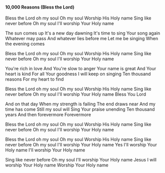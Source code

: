 #### 10,000 Reasons (Bless the Lord)

Bless the Lord oh my soul
Oh my soul
Worship His Holy name
Sing like never before
Oh my soul
I'll worship Your Holy name

The sun comes up
It's a new day dawning
It's time to sing Your song again
Whatever may pass
And whatever lies before me
Let me be singing
When the evening comes

Bless the Lord oh my soul
Oh my soul
Worship His Holy name
Sing like never before
Oh my soul
I'll worship Your Holy name

You're rich in love
And You're slow to anger
Your name is great
And Your heart is kind
For all Your goodness
I will keep on singing
Ten thousand reasons
For my heart to find

Bless the Lord oh my soul
Oh my soul
Worship His Holy name
Sing like never before
Oh my soul
I'll worship Your Holy name
Bless You Lord

And on that day
When my strength is failing
The end draws near
And my time has come
Still my soul will
Sing Your praise unending
Ten thousand years
And then forevermore
Forevermore

Bless the Lord oh my soul
Oh my soul
Worship His Holy name
Sing like never before
Oh my soul
I'll worship Your Holy name

Bless the Lord oh my soul
Oh my soul
Worship His Holy name
Sing like never before
Oh my soul
I'll worship Your Holy name
Yes I'll worship Your Holy name
I'll worship Your Holy name

Sing like never before
Oh my soul
I'll worship Your Holy name
Jesus I will worship Your Holy name
Worship Your Holy name
